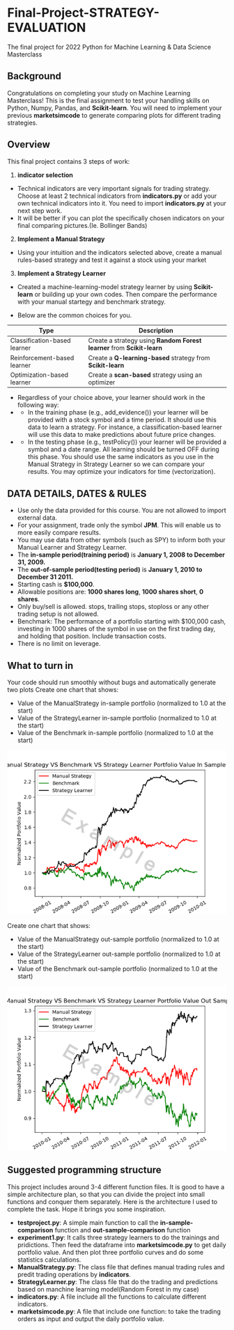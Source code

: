# Final-Project-STRATEGY-EVALUATION
The final project for 2022 Python for Machine Learning &amp; Data Science Masterclass

## Background
Congratulations on completing your study on Machine Learning Masterclass! This is the final assignment to test your handling skills on Python, Numpy, Pandas, and **Scikit-learn**. You will need to implement your previous **marketsimcode** to generate comparing plots for different trading strategies.

## Overview
This final project contains 3 steps of work:
1. **indicator selection** 
 - Technical indicators are very important signals for trading strategy. Choose at least 2 technical indicators from **indicators.py** or add your own technical indicators into it. You need to import **indicators.py** at your next step work.
 - It will be better if you can plot the specifically chosen indicators on your final comparing pictures.(Ie. Bollinger Bands) 

2. **Implement a Manual Strategy** 
 - Using your intuition and the indicators selected above, create a manual rules-based strategy and test it against a stock using your market
 
3. **Implement a Strategy Learner**
 - Created a machine-learning-model strategy learner by using **Scikit-learn** or building up your own codes. Then compare the performance with your manual startegy and benchmark strategy. 

 - Below are the common choices for you. 

| Type | Description |
| --- | --- |
| Classification-based learner | Create a strategy using **Random Forest learner** from **Scikit-learn** |
| Reinforcement-based learner| Create a **Q-learning-based** strategy from **Scikit-learn** |
| Optimization-based learner| Create a **scan-based** strategy using an optimizer |



 - Regardless of your choice above, your learner should work in the following way:
 - - In the training phase (e.g., add_evidence()) your learner will be provided with a stock symbol and a time period. It should use this data to learn a strategy. For instance, a classification-based learner will use this data to make predictions about future price changes.
 - - In the testing phase (e.g., testPolicy()) your learner will be provided a symbol and a date range. All learning should be turned OFF during this phase.
You should use the same indicators as you use in the Manual Strategy in Strategy Learner so we can compare your results. You may optimize your indicators for time (vectorization).


## DATA DETAILS, DATES & RULES
- Use only the data provided for this course. You are not allowed to import external data.
- For your assignment, trade only the symbol **JPM**. This will enable us to more easily compare results.
- You may use data from other symbols (such as SPY) to inform both your Manual Learner and Strategy Learner.
- The **in-sample period(training period)** is **January 1, 2008 to December 31, 2009.**
- The **out-of-sample period(testing period)** is **January 1, 2010 to December 31 2011.**
- Starting cash is **$100,000**.
- Allowable positions are: **1000 shares long**, **1000 shares short**, **0 shares**.
- Only buy/sell is allowed. stops, trailing stops, stoploss or any other trading setup is not allowed. 
- Benchmark: The performance of a portfolio starting with $100,000 cash, investing in 1000 shares of the symbol in use on the first trading day,  and holding that position. Include transaction costs.
- There is no limit on leverage.

## What to turn in 
Your code should run smoothly without bugs and automatically generate two plots
Create one chart that shows:
- Value of the ManualStrategy in-sample portfolio (normalized to 1.0 at the start)
- Value of the StrategyLearner in-sample portfolio (normalized to 1.0 at the start)
- Value of the Benchmark in-sample portfolio (normalized to 1.0 at the start)

![image](https://github.com/ht2390/Final-Project-STRATEGY-EVALUATION/blob/main/example_code/example_in_sample.png)

Create one chart that shows:
- Value of the ManualStrategy out-sample portfolio (normalized to 1.0 at the start)
- Value of the StrategyLearner out-sample portfolio (normalized to 1.0 at the start)
- Value of the Benchmark out-sample portfolio (normalized to 1.0 at the start)


![image](https://github.com/ht2390/Final-Project-STRATEGY-EVALUATION/blob/main/example_code/example_out_sample.png)

## Suggested programming structure
This project includes around 3-4 different function files. It is good to have a simple architecture plan, so that you can divide the project into small functions and conquer them separately. Here is the architecture I used to complete the task. Hope it brings you some inspiration.

- **testproject.py**: A simple main function to call the **in-sample-comparison** function and **out-sample-comparison** function
- **experiment1.py**: It calls three strategy learners to do the trainings and pridictions. Then feed the dataframe into **marketsimcode.py** to get daily portfolio value. And then plot three portfolio curves and do some statistics calculations. 
- **ManualStrategy.py**: The class file that defines manual trading rules and predit trading operations by **indicators**.
- **StrategyLearner.py**: The class file that do the trading and predictions based on manchine learning model(Random Forest in my case)
- **indicators.py**: A file include all the functions to calculate different indicators.
- **marketsimcode.py**: A file that include one function: to take the trading orders as input and output the daily portfolio value.


